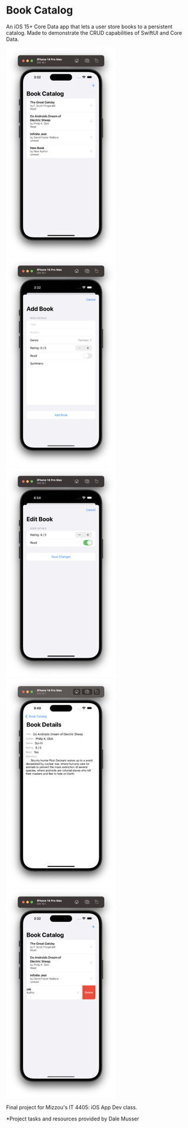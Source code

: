 # Book Catalog
An iOS 15+ Core Data app that lets a user store books to a persistent catalog. Made to demonstrate the CRUD capabilities of SwiftUI and Core Data.

![alt text](Screenshots/mainView.png "Overview") ![alt text](Screenshots/addBook.png "Add Books") ![alt text](Screenshots/editBook.png "Edit Books") ![alt text](Screenshots/bookDetails.png "Book Details") ![alt text](Screenshots/deleteItems.png "Delete Books")

Final project for Mizzou's IT 4405: iOS App Dev class.

*Project tasks and resources provided by Dale Musser
